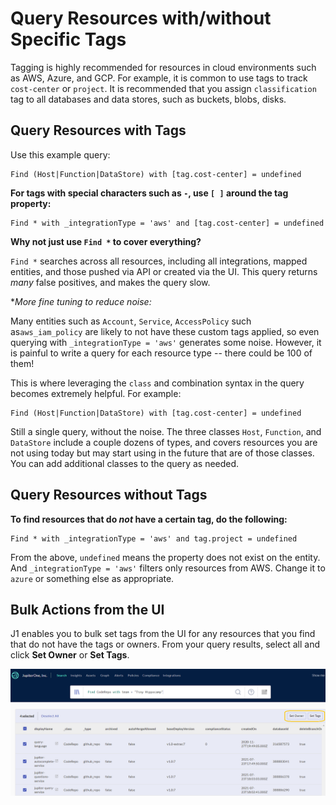 # Query Resources with/without Specific Tags

Tagging is highly recommended for resources in cloud environments such as AWS, Azure, and GCP. For example, it is common to use tags to track `cost-center` or `project`. It is recommended that you assign `classification` tag to all databases and data stores, such as buckets, blobs, disks.

## Query Resources with Tags

Use this example query:

```j1ql
Find (Host|Function|DataStore) with [tag.cost-center] = undefined
```

**For tags with special characters such as `-`, use `[ ]` around the tag property:**

```j1ql
Find * with _integrationType = 'aws' and [tag.cost-center] = undefined
```

**Why not just use `Find *` to cover everything?**

`Find *` searches across all resources, including all integrations, mapped entities, and those pushed via API or created via the UI. This query returns _many_ false positives, and makes the query slow.

**More fine tuning to reduce noise:*

Many entities such as `Account`, `Service`, `AccessPolicy` such as`aws_iam_policy` are likely to not have these custom tags applied, so even querying with `_integrationType = 'aws'` generates some noise. However, it is painful to write a query for each resource type -- there could be 100 of them!

This is where leveraging the `class` and combination syntax in the query becomes extremely helpful. For example:

```j1ql
Find (Host|Function|DataStore) with [tag.cost-center] = undefined
```

Still a single query, without the noise. The three classes `Host`, `Function`, and `DataStore` include a couple dozens of types, and covers resources you are not using today but may start using in the future that are of those classes. You can add additional classes to the query as needed.

## Query Resources without Tags

**To find resources that do _not_ have a certain tag, do the following:**

```j1ql
Find * with _integrationType = 'aws' and tag.project = undefined
```

From the above, `undefined` means the property does not exist on the entity. And `_integrationType = 'aws'` filters only resources from AWS. Change it to `azure` or something else as appropriate.

## Bulk Actions from the UI

J1 enables you to bulk set tags from the UI for any resources that you find that do not have the tags or owners. From your query results, select all and click **Set Owner** or **Set Tags**.


![](../assets/bulk-action.png) 



